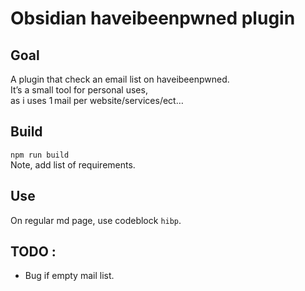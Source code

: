 # Obsidian haveibeenpwned plugin

## Goal 
A plugin that check an email list on haveibeenpwned.  
It’s a small tool for personal uses,  
as i uses 1 mail per website/services/ect…

## Build 
`npm run build`  
Note, add list of requirements.

## Use 
On regular md page, use codeblock `hibp`.

## TODO :
 - Bug if empty mail list.
